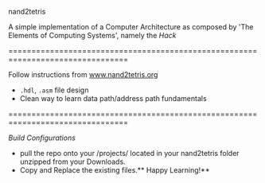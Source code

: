 nand2tetris

A simple implementation of a Computer Architecture as composed by 'The Elements of Computing Systems', namely the *Hack*

================================================================================

Follow instructions from www.nand2tetris.org	

- `.hdl`, `.asm` file design
- Clean way to learn data path/address path fundamentals 

================================================================================

*Build Configurations*
- pull the repo onto your /projects/ located in your nand2tetris folder unzipped from your Downloads.
- Copy and Replace the existing files.** Happy Learning!**
